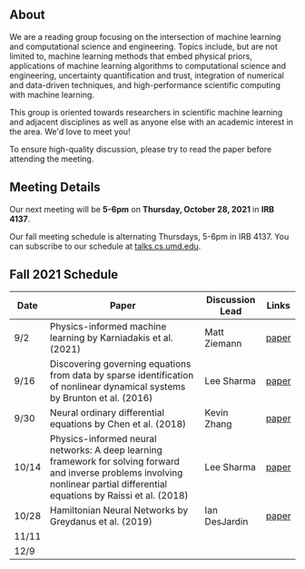 ## About

We are a reading group focusing on the intersection of machine learning and computational science and engineering. Topics include, but are not limited to, machine learning methods that embed physical priors, applications of machine learning algorithms to computational science and engineering, uncertainty quantification and trust, integration of numerical and data-driven techniques, and high-performance scientific computing with machine learning.

This group is oriented towards researchers in scientific machine learning and adjacent disciplines as well as anyone else with an academic interest in the area. We'd love to meet you!

To ensure high-quality discussion, please try to read the paper before attending the meeting.

## Meeting Details

Our next meeting will be **5-6pm** on **Thursday, October 28, 2021** in **IRB 4137**.

Our fall meeting schedule is alternating Thursdays, 5-6pm in IRB 4137. You can subscribe to our schedule at [talks.cs.umd.edu](https://talks.cs.umd.edu/lists/33).

## Fall 2021 Schedule

| Date | Paper                                                          | Discussion Lead | Links                                                                                                                                |
|------|----------------------------------------------------------------|-----------------|--------------------------------------------------------------------------------------------------------------------------------------|
|  9/2  | Physics-informed machine learning by Karniadakis et al. (2021) | Matt Ziemann | [paper](https://www.brown.edu/research/projects/crunch/sites/brown.edu.research.projects.crunch/files/uploads/Nature-REviews_GK.pdf) |
|  9/16 | Discovering governing equations from data by sparse identification of nonlinear dynamical systems by Brunton et al. (2016) | Lee Sharma | [paper](https://www.pnas.org/content/pnas/113/15/3932.full.pdf) |
|  9/30 | Neural ordinary differential equations by Chen et al. (2018) | Kevin Zhang | [paper](https://arxiv.org/pdf/1806.07366.pdf) |
| 10/14 | Physics-informed neural networks: A deep learning framework for solving forward and inverse problems involving nonlinear partial differential equations by Raissi et al. (2018) | Lee Sharma | [paper](https://www.brown.edu/research/projects/crunch/sites/brown.edu.research.projects.crunch/files/uploads/Physics-informed%20neural%20networks_A%20deep%20learning%20framwork%20fir%20solving%20forward%20and%20inverse%20probelms%20involving%20nonlinear%20partial%20differential%20equations.pdf) |
| 10/28 | Hamiltonian Neural Networks by Greydanus et al. (2019) | Ian DesJardin | [paper](https://proceedings.neurips.cc/paper/2019/file/26cd8ecadce0d4efd6cc8a8725cbd1f8-Paper.pdf) |
| 11/11 | | | |
| 12/9  | | | |
